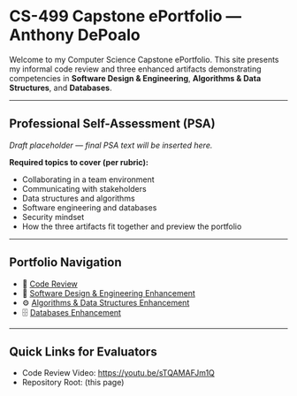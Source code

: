 # CS-499 Capstone ePortfolio — Anthony DePoalo 

Welcome to my Computer Science Capstone ePortfolio. This site presents my informal code review and three enhanced artifacts demonstrating competencies in **Software Design & Engineering**, **Algorithms & Data Structures**, and **Databases**. 

--- 

## Professional Self-Assessment (PSA) 
_Draft placeholder — final PSA text will be inserted here._ 

**Required topics to cover (per rubric):** 
- Collaborating in a team environment 
- Communicating with stakeholders 
- Data structures and algorithms 
- Software engineering and databases 
- Security mindset 
- How the three artifacts fit together and preview the portfolio 

--- 
## Portfolio Navigation 
- 🎥 [Code Review](code-review/README.md) 
- 🧩 [Software Design & Engineering Enhancement](artifacts/software-design/README.md) 
- ⚙️ [Algorithms & Data Structures Enhancement](artifacts/algorithms/README.md) 
- 🗄️ [Databases Enhancement](artifacts/databases/README.md) 

--- 

## Quick Links for Evaluators 
- Code Review Video: https://youtu.be/sTQAMAFJm1Q 
- Repository Root: (this page)
